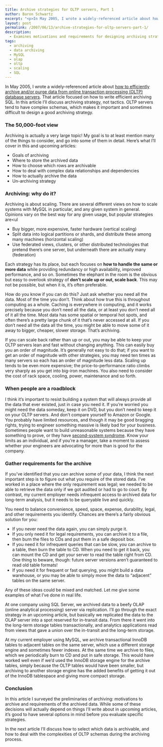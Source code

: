 ```yaml
---
title: Archive strategies for OLTP servers, Part 1
author: Baron Schwartz
excerpt: "<p>In May 2005, I wrote a widely-referenced article about how to efficiently archive and/or purge data from online transaction processing (OLTP) database servers.  That article focused on how to write efficient archiving SQL.  In this article I'll discuss archiving strategy, not tactics.  OLTP servers tend to have complex schemas, which makes it important and sometimes difficult to design a good archiving strategy.</p>"
layout: post
permalink: /2007/06/13/archive-strategies-for-oltp-servers-part-1/
description:
  - Examines motivations and requirements for designing archiving strategies
tags:
  - archiving
  - data archiving
  - MySQL
  - olap
  - oltp
  - scaling
  - SQL
---
```

In May 2005, I wrote a widely-referenced article about [how to efficiently archive and/or purge data from online transaction processing (OLTP) database servers][1]. That article focused on how to write efficient archiving SQL. In this article I&#8217;ll discuss archiving strategy, not tactics. OLTP servers tend to have complex schemas, which makes it important and sometimes difficult to design a good archiving strategy.

### The 50,000-foot view

Archiving is actually a very large topic! My goal is to at least mention many of the things to consider, and go into some of them in detail. Here&#8217;s what I&#8217;ll cover in this and upcoming articles:

*   Goals of archiving
*   Where to store the archived data
*   How to choose which rows are archivable
*   How to deal with complex data relationships and dependencies
*   How to actually archive the data
*   Un-archiving strategy

### Archiving: why do it?

Archiving is about scaling. There are several different views on how to scale systems with MySQL in particular, and any given system in general. Opinions vary on the best way for any given usage, but popular strategies are<ul 

*   Buy bigger, more expensive, faster hardware (vertical scaling)
*   Split data into logical partitions or shards, and distribute these among many machines (horizontal scaling)
*   Use federated views, clusters, or other distributed technologies that pretend there&#8217;s one server, but underneath there are actually many (federation)</ul> 
Each strategy has its place, but each focuses on **how to handle the same or more data** while providing redundancy or high availability, improved performance, and so on. Sometimes the elephant in the room is the obvious but easy to overlook strategy of **don&#8217;t scale up or out, scale back**. This may not be possible, but when it is, it&#8217;s often preferable.

How do you know if you can do this? Just ask whether you need all the data. Most of the time you don&#8217;t. Think about how true this is throughout computing as a whole. Caching is everywhere in computing, and it works precisely because you don&#8217;t need all the data, or at least you don&#8217;t need all of it all the time. Most data has some spatial or temporal hot spots, and often there&#8217;s a pretty large chunk of it that&#8217;s never accessed at all. If you don&#8217;t need all the data all the time, you might be able to move some of it away to bigger, cheaper, slower storage. That&#8217;s archiving.

If you can scale back rather than up or out, you may be able to keep your OLTP servers lean and fast without changing anything. This can easily buy you an order of magnitude. It&#8217;s generally not easy to do that; if you want to get an order of magnitude with other strategies, you may need ten times as many servers so each has an order of magnitude less data. Scaling up tends to be even more expensive; the price-to-performance ratio climbs very sharply as you get into big-iron machines. You also need to consider the cost of rack space, cooling, power, maintenance and so forth.

### When people are a roadblock

I think it&#8217;s important to resist building a system that will always provide all the data that ever existed, just in case you need it. If you&#8217;re worried you might need the data someday, keep it on DVD, but you don&#8217;t need to keep it on your OLTP servers. And don&#8217;t compare yourself to Amazon or Google. You probably have limited resources, and though it may be good bragging rights, trying to engineer something massive is likely bad for your business. Sometimes people want to build unreasonable systems because they have something to prove, or they have [second-system syndrome][2]. Know your limits as an individual, and if you&#8217;re a manager, take a moment to assess whether your engineers are advocating for more than is good for the company.

### Gather requirements for the archive

If you&#8217;ve identified that you can archive some of your data, I think the next important step is to figure out what you require of the stored data. I&#8217;ve worked in a place where the only requirement was legal; we needed to be able to retrieve the data only if we got audited or had to go to court. By contrast, my current employer needs infrequent access to archived data for long-term analysis, but it needs to be queryable live and quickly.

You need to balance convenience, speed, space, expense, durability, legal, and other requirements you identify. Chances are there&#8217;s a fairly obvious solution for you:

*   If you never need the data again, you can simply purge it.
*   If you only need it for legal requirements, you can archive it to a file, then burn the files to CDs and put them in a safe deposit box.
*   If you need it for infrequent queries that can be slow, you can archive to a table, then burn the table to CD. When you need to get it back, you can mount the CD and get your server to read the table right from CD. One thing to beware, though: future server versions aren&#8217;t guaranteed to read old table formats!
*   If you need it for frequent or fast querying, you might build a data warehouse, or you may be able to simply move the data to &#8220;adjacent&#8221; tables on the same server.

Any of these ideas could be mixed and matched. Let me give some examples of what I&#8217;ve done in real life.

At one company using SQL Server, we archived data to a beefy OLAP (online analytical processing) server via replication. I&#8217;ll go through the exact strategy in an upcoming article, but basically we replicated the data to the OLAP server into a spot reserved for in-transit data. From there it went into the long-term storage tables transactionally, and analytics applications read from views that gave a union over the in-transit and the long-term storage.

At my current employer using MySQL, we archive transactional InnoDB tables to adjacent tables on the same server, which use a different storage engine and sometimes fewer indexes. At the same time we archive to files, which we periodically burn to CD and put in safe storage. This would have worked well even if we&#8217;d used the InnoDB storage engine for the archive tables, simply because the OLTP tables would have been smaller, but archiving to another storage engine has the added benefits of getting it out of the InnoDB tablespace and giving more compact storage.

### Conclusion

In this article I surveyed the preliminaries of archiving: motivations to archive and requirements of the archived data. While some of these decisions will actually depend on things I&#8217;ll write about in upcoming articles, it&#8217;s good to have several options in mind before you evaluate specific strategies.

In the next article I&#8217;ll discuss how to select which data is archivable, and how to deal with the complexities of OLTP schemas during the archiving process.

 [1]: http://www.xaprb.com/blog/2006/05/02/how-to-write-efficient-archiving-and-purging-jobs-in-sql/
 [2]: http://en.wikipedia.org/wiki/The_Mythical_Man-Month
